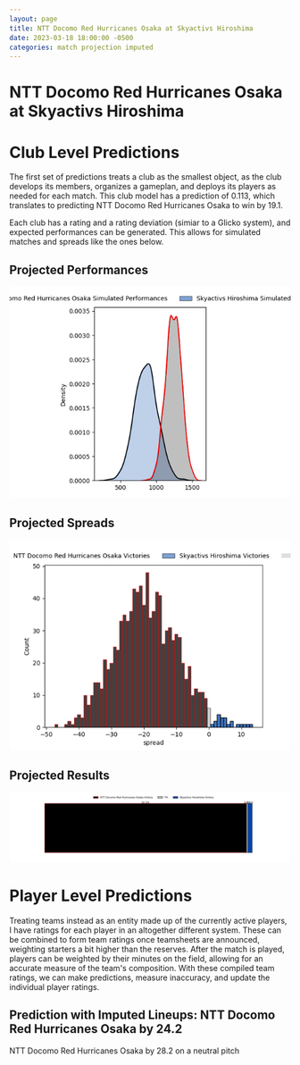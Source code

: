 ```yaml
---  
layout: page  
title: NTT Docomo Red Hurricanes Osaka at Skyactivs Hiroshima  
date: 2023-03-18 18:00:00 -0500  
categories: match projection imputed  
---
```

# NTT Docomo Red Hurricanes Osaka at Skyactivs Hiroshima

# Club Level Predictions


The first set of predictions treats a club as the smallest object, as the club develops its members, organizes a gameplan, and deploys its players as needed for each match. This club model has a prediction of 0.113, which translates to predicting NTT Docomo Red Hurricanes Osaka to win by 19.1.

Each club has a rating and a rating deviation (simiar to a Glicko system), and expected performances can be generated. This allows for simulated matches and spreads like the ones below.
## Projected Performances


![Projected Performances](plots/performances_2023-03-18-SkyactivsHiroshima-NTTDocomoRedHurricanesOsaka.png)
## Projected Spreads


![Projected Spreads](plots/spreads_2023-03-18-SkyactivsHiroshima-NTTDocomoRedHurricanesOsaka.png)
## Projected Results


![Projected Results](plots/resultbar_2023-03-18-SkyactivsHiroshima-NTTDocomoRedHurricanesOsaka.png)
# Player Level Predictions


Treating teams instead as an entity made up of the currently active players, I have ratings for each player in an altogether different system. These can be combined to form team ratings once teamsheets are announced, weighting starters a bit higher than the reserves. After the match is played, players can be weighted by their minutes on the field, allowing for an accurate measure of the team's composition. With these compiled team ratings, we can make predictions, measure inaccuracy, and update the individual player ratings.
## Prediction with Imputed Lineups: NTT Docomo Red Hurricanes Osaka by 24.2


NTT Docomo Red Hurricanes Osaka by 28.2 on a neutral pitch

